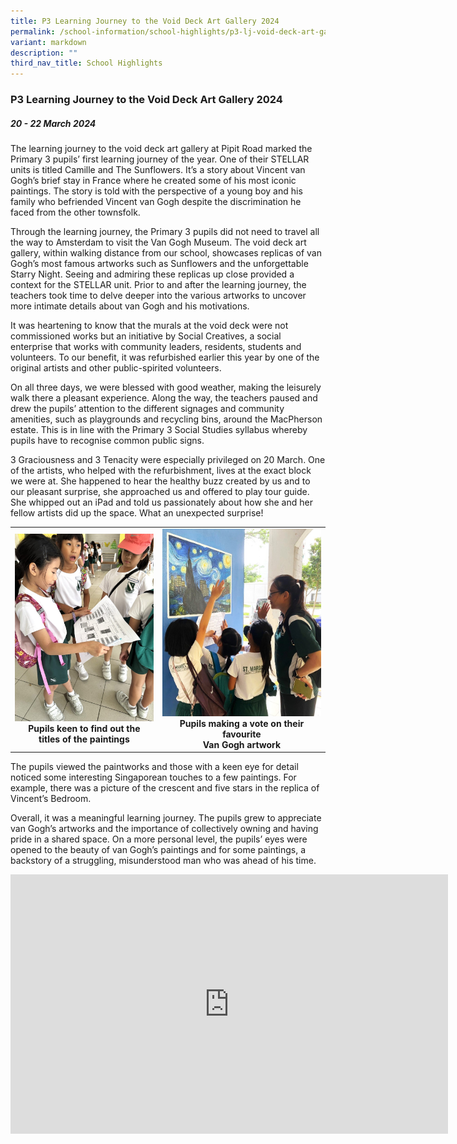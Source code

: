 ```yaml
---
title: P3 Learning Journey to the Void Deck Art Gallery 2024
permalink: /school-information/school-highlights/p3-lj-void-deck-art-gallery-2024/
variant: markdown
description: ""
third_nav_title: School Highlights
---
```

### P3 Learning Journey to the Void Deck Art Gallery 2024

##### 20 - 22 March 2024

The learning journey to the void deck art gallery at Pipit Road marked the Primary 3 pupils’ first learning journey of the year. One of their STELLAR units is titled Camille and The Sunflowers. It’s a story about Vincent van Gogh’s brief stay in France where he created some of his most iconic paintings. The story is told with the perspective of a young boy and his family who befriended Vincent van Gogh despite the discrimination he faced from the other townsfolk. 

Through the learning journey, the Primary 3 pupils did not need to travel all the way to Amsterdam to visit the Van Gogh Museum. The void deck art gallery, within walking distance from our school, showcases replicas of van Gogh’s most famous artworks such as Sunflowers and the unforgettable Starry Night. Seeing and admiring these replicas up close provided a context for the STELLAR unit. Prior to and after the learning journey, the teachers took time to delve deeper into the various artworks to uncover more intimate details about van Gogh and his motivations. 

It was heartening to know that the murals at the void deck were not commissioned works but an initiative by Social Creatives, a social enterprise that works with community leaders, residents, students and volunteers. To our benefit, it was  refurbished earlier this year by one of the original artists and other public-spirited volunteers.

On all three days, we were blessed with good weather, making the leisurely walk there a pleasant experience. Along the way, the teachers paused and drew the pupils’ attention to the different signages and community amenities, such as playgrounds and recycling bins, around the MacPherson estate. This is in line with the Primary 3 Social Studies syllabus whereby pupils have to recognise common public signs. 

3 Graciousness and 3 Tenacity were especially privileged on 20 March. One of the artists, who helped with the refurbishment, lives at the exact block we were at. She happened to hear the healthy buzz created by us and to our pleasant surprise, she approached us and offered to play tour guide. She whipped out an iPad and told us passionately about how she and her fellow artists did up the space. What an unexpected surprise!

<table>
<tbody><tr>
		<td><center><img alt="childday01" src="/images/P3%20LJ%20to%20Art%20Void%20Deck%202024/Pupils_keen_to_find_out_the_titles_of_the_paintings.jpg" style="width:280px;height:300px;"><b>Pupils keen to find out the <br>titles of the paintings</b></center></td>
		<td><center><img alt="childday02" src="/images/P3%20LJ%20to%20Art%20Void%20Deck%202024/Pupils_making_a_vote_on_their_favourite_van_Gogh_artwork_.jpg" style="width:280px;height:300px;"><b>Pupils making a vote on their favourite<br>Van Gogh artwork</b></center></td>
</tr></tbody></table>

The pupils viewed the paintworks and those with a keen eye for detail noticed some interesting Singaporean touches to a few paintings. For example, there was a picture of the crescent and five stars in the replica of Vincent’s Bedroom. 

Overall, it was a meaningful learning journey. The pupils grew to appreciate van Gogh’s artworks and the importance of collectively owning and having pride in a shared space. On a more personal level, the pupils’ eyes were opened to the beauty of van Gogh’s paintings and for some paintings, a backstory of a struggling, misunderstood man who was ahead of his time.

<center><iframe allowfullscreen="" allow="accelerometer; autoplay; clipboard-write; encrypted-media; gyroscope; picture-in-picture; web-share" frameborder="0" title="YouTube video player" src="https://www.youtube.com/embed/gk9YbA9dDak?si=b656wQ1JZ__VNbDx" height="415" width="700"></iframe></center>